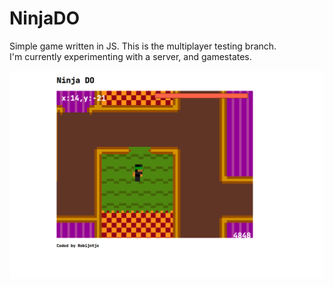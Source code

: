 # NinjaDO

Simple game written in JS. This is the multiplayer testing branch. <br>
I'm currently experimenting with a server, and gamestates.

![screenshot](assets/screenshot.png)
